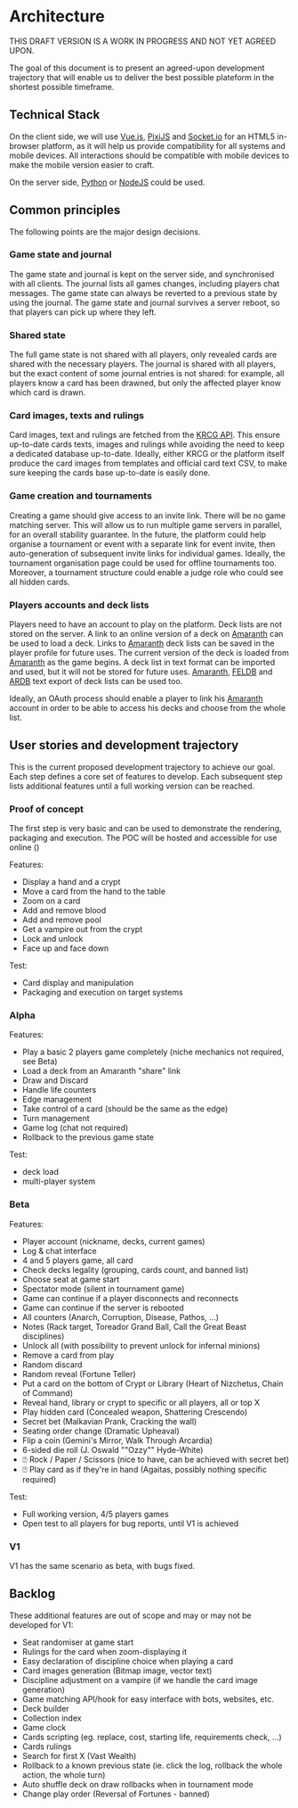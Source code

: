 # Architecture

THIS DRAFT VERSION IS A WORK IN PROGRESS AND NOT YET AGREED UPON.

The goal of this document is to present an agreed-upon development trajectory
that will enable us to deliver the best possible plateform in the shortest possible timeframe.

## Technical Stack

On the client side, we will use [Vue.js](https://vuejs.org), [PixiJS](https://www.pixijs.com)
and [Socket.io](https://socket.io) for an HTML5 in-browser platform,
as it will help us provide compatibility for  all systems and mobile devices.
All interactions should be compatible with mobile devices to make the mobile version easier to craft.

On the server side, [Python](https://www.python.org) or [NodeJS](https://nodejs.org) could be used.

## Common principles

The following points are the major design decisions.

### Game state and journal

The game state and journal is kept on the server side, and synchronised with all clients.
The journal lists all games changes, including players chat messages.
The game state can always be reverted to a previous state by using the journal.
The game state and journal survives a server reboot, so that players can pick up where they left.

### Shared state

The full game state is not shared with all players, only revealed cards are shared with the necessary players.
The journal is shared with all players, but the exact content of some journal entries is not shared:
for example, all players know a card has been drawned, but only the affected player know which card is drawn.

### Card images, texts and rulings

Card images, text and rulings are fetched from the [KRCG API](https://api.krcg.org).
This ensure up-to-date cards texts, images and rulings while avoiding the need to keep a dedicated database up-to-date.
Ideally, either KRCG or the platform itself produce the card images from templates and official card text CSV,
to make sure keeping the cards base up-to-date is easily done.

### Game creation and tournaments

Creating a game should give access to an invite link. There will be no game matching server.
This will allow us to run multiple game servers in parallel, for an overall stability guarantee.
In the future, the platform could help organise a tournament or event with a separate link for event invite,
then auto-generation of subsequent invite links for individual games.
Ideally, the tournament organisation page could be used for offline tournaments too.
Moreover, a tournament structure could enable a judge role who could see all hidden cards.

### Players accounts and deck lists

Players need to have an account to play on the platform. Deck lists are not stored on the server.
A link to an online version of a deck on [Amaranth](https://amaranth.vtes.co.nz) can be used to load a deck.
Links to [Amaranth](https://amaranth.vtes.co.nz) deck lists can be saved in the player profile for future uses.
The current version of the deck is loaded from [Amaranth](https://amaranth.vtes.co.nz) as the game begins.
A deck list in text format can be imported and used, but it will not be stored for future uses.
[Amaranth](https://amaranth.vtes.co.nz),
[FELDB](https://app.assembla.com/spaces/korni/documents) and
[ARDB](http://www.nongnu.org/anarchdb/)
text export of deck lists can be used too.

Ideally, an OAuth process should enable a player to link his [Amaranth](https://amaranth.vtes.co.nz) account
in order to be able to access his decks and choose from the whole list.

## User stories and development trajectory

This is the current proposed development trajectory to achieve our goal.
Each step defines a core set of features to develop.
Each subsequent step lists additional features until a full working version can be reached.

### Proof of concept

The first step is very basic and can be used to demonstrate the rendering, packaging and execution.
The POC will be hosted and accessible for use online ()

Features:

- Display a hand and a crypt
- Move a card from the hand to the table
- Zoom on a card
- Add and remove blood
- Add and remove pool
- Get a vampire out from the crypt
- Lock and unlock
- Face up and face down

Test:

- Card display and manipulation
- Packaging and execution on target systems

### Alpha

Features:

- Play a basic 2 players game completely (niche mechanics not required, see Beta)
- Load a deck from an Amaranth "share" link
- Draw and Discard
- Handle life counters
- Edge management
- Take control of a card (should be the same as the edge)
- Turn management
- Game log (chat not required)
- Rollback to the previous game state

Test:

- deck load
- multi-player system

### Beta

Features:

- Player account (nickname, decks, current games)
- Log & chat interface
- 4 and 5 players game, all card
- Check decks legality (grouping, cards count, and banned list)
- Choose seat at game start
- Spectator mode (silent in tournament game)
- Game can continue if a player disconnects and reconnects
- Game can continue if the server is rebooted
- All counters (Anarch, Corruption, Disease, Pathos, ...)
- Notes (Rack target, Toreador Grand Ball, Call the Great Beast disciplines)
- Unlock all (with possibility to prevent unlock for infernal minions)
- Remove a card from play
- Random discard
- Random reveal (Fortune Teller)
- Put a card on the bottom of Crypt or Library (Heart of Nizchetus, Chain of Command)
- Reveal hand, library or crypt to specific or all players, all or top X
- Play hidden card (Concealed weapon, Shattering Crescendo)
- Secret bet (Malkavian Prank, Cracking the wall)
- Seating order change (Dramatic Upheaval)
- Flip a coin (Gemini's Mirror, Walk Through Arcardia)
- 6-sided die roll (J. Oswald ""Ozzy"" Hyde-White)
- ⍰ Rock / Paper / Scissors (nice to have, can be achieved with secret bet)
- ⍰ Play card as if they're in hand (Agaitas, possibly nothing specific required)

Test:

- Full working version, 4/5 players games
- Open test to all players for bug reports, until V1 is achieved

### V1

V1 has the same scenario as beta, with bugs fixed.

## Backlog

These additional features are out of scope and may or may not be developed for V1:

- Seat randomiser at game start
- Rulings for the card when zoom-displaying it
- Easy declaration of discipline choice when playing a card
- Card images generation (Bitmap image, vector text)
- Discipline adjustment on a vampire (if we handle the card image generation)
- Game matching API/hook for easy interface with bots, websites, etc.
- Deck builder
- Collection index
- Game clock
- Cards scripting (eg. replace, cost, starting life, requirements check, ...)
- Cards rulings
- Search for first X (Vast Wealth)
- Rollback to a known previous state (ie. click the log, rollback the whole action, the whole turn)
- Auto shuffle deck on draw rollbacks when in tournament mode
- Change play order (Reversal of Fortunes - banned)

